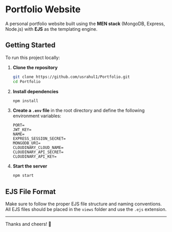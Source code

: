 # Portfolio Website

A personal portfolio website built using the **MEN stack** (MongoDB, Express, Node.js) with **EJS** as the templating engine.

## Getting Started

To run this project locally:

1. **Clone the repository**

    ```bash
    git clone https://github.com/usrahul1/Portfolio.git
    cd Portfolio
    ```

2. **Install dependencies**

    ```bash
    npm install
    ```

3. **Create a `.env` file** in the root directory and define the following environment variables:

    ```env
    PORT=
    JWT_KEY=
    NAME=
    EXPRESS_SESSION_SECRET=
    MONGODB_URI=
    CLOUDINARY_CLOUD_NAME=
    CLOUDINARY_API_SECRET=
    CLOUDINARY_API_KEY=
    ```

4. **Start the server**
    ```bash
    npm start
    ```

## EJS File Format

Make sure to follow the proper EJS file structure and naming conventions. All EJS files should be placed in the `views` folder and use the `.ejs` extension.

---

Thanks and cheers! 🎉
